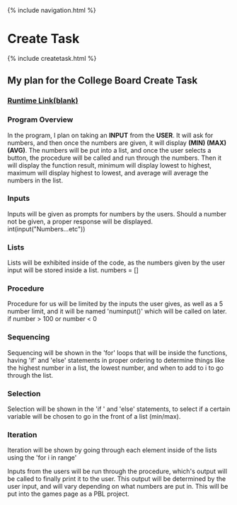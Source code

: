 {% include navigation.html %}

# Create Task

{% include createtask.html %}

## My plan for the College Board Create Task

### [Runtime Link(blank)]()

### Program Overview
In the program, I plan on taking an **INPUT** from the **USER**. It will ask for numbers, and then once the numbers are given, it will display **(MIN) (MAX) (AVG)**. The numbers will be put into a list, and once the user selects a button, the procedure will be called and run through the numbers. Then it will display the function result, minimum will display lowest to highest, maximum will display highest to lowest, and average will average the numbers in the list.

### Inputs 
Inputs will be given as prompts for numbers by the users. Should a number not be given, a proper response will be displayed.
int(input("Numbers...etc"))

### Lists 
Lists will be exhibited inside of the code, as the numbers given by the user input will be stored inside a list.
numbers = []

### Procedure 
Procedure for us will be limited by the inputs the user gives, as well as a 5 number limit, and it will be named 'numinput()' which will be called on later.
if number > 100 or number < 0

### Sequencing
Sequencing will be shown in the 'for' loops that will be inside the functions, having 'if' and 'else' statements in proper ordering to determine things like the highest number in a list, the lowest number, and when to add to i to go through the list.

### Selection 
Selection will be shown in the 'if ' and 'else' statements, to select if a certain variable will be chosen to go in the front of a list (min/max).

### Iteration
Iteration will be shown by going through each element inside of the lists using the 'for i in range'

Inputs from the users will be run through the procedure, which's output will be called to finally print it to the user. This output will be determined by the user input, and will vary depending on what numbers are put in. This will be put into the games page as a PBL project.
